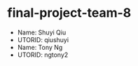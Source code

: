  <h1> final-project-team-8 </h1>

 - Name: Shuyi Qiu
 - UTORID: qiushuyi
 - Name: Tony Ng
 - UTORID: ngtony2
